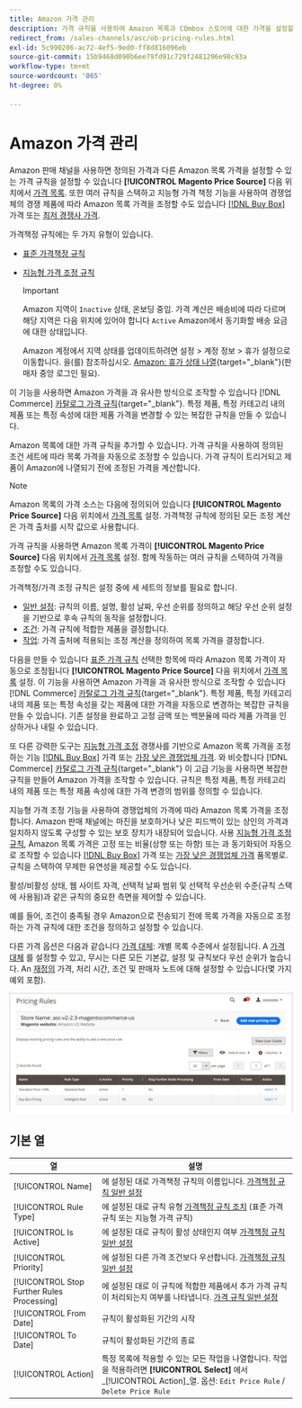 ```yaml
---
title: Amazon 가격 관리
description: 가격 규칙을 사용하여 Amazon 목록과 COmbox 스토어에 대한 가격을 설정할 수 있습니다.
redirect_from: /sales-channels/asc/ob-pricing-rules.html
exl-id: 5c990206-ac72-4ef5-9ed0-ff8d816096eb
source-git-commit: 15b9468d090b6ee79fd91c729f2481296e98c93a
workflow-type: tm+mt
source-wordcount: '865'
ht-degree: 0%

---
```


# Amazon 가격 관리

Amazon 판매 채널을 사용하면 정의된 가격과 다른 Amazon 목록 가격을 설정할 수 있는 가격 규칙을 설정할 수 있습니다 **[!UICONTROL Magento Price Source]** 다음 위치에서 [가격 목록](./listing-price.md). 또한 여러 규칙을 스택하고 지능형 가격 책정 기능을 사용하여 경쟁업체의 경쟁 제품에 따라 Amazon 목록 가격을 조정할 수도 있습니다 [[!DNL Buy Box]](./buy-box-competitor-pricing.md) 가격 또는 [최저 경쟁사 가격](./lowest-competitor-pricing.md).

가격책정 규칙에는 두 가지 유형이 있습니다.

- [표준 가격책정 규칙](./standard-price-rules.md)
- [지능형 가격 조정 규칙](./intelligent-repricing-rules.md)

   >[!IMPORTANT]
   >
   >Amazon 지역이 `Inactive` 상태, 온보딩 중임. 가격 계산은 배송비에 따라 다르며 해당 지역은 다음 위치에 있어야 합니다 `Active` Amazon에서 동기화할 배송 요금에 대한 상태입니다.
   >
   >Amazon 계정에서 지역 상태를 업데이트하려면 설정 > 계정 정보 > 휴가 설정으로 이동합니다. 을(를) 참조하십시오. [Amazon: 휴가 상태 나열](https://sellercentral.amazon.com/gp/help/help.html?itemID=200135620){target=&quot;_blank&quot;}(판매자 중앙 로그인 필요).

이 기능을 사용하면 Amazon 가격을 과 유사한 방식으로 조작할 수 있습니다 [!DNL Commerce] [카탈로그 가격 규칙](https://docs.magento.com/user-guide/catalog/pricing.html){target=&quot;_blank&quot;}. 특정 제품, 특정 카테고리 내의 제품 또는 특정 속성에 대한 제품 가격을 변경할 수 있는 복잡한 규칙을 만들 수 있습니다.

Amazon 목록에 대한 가격 규칙을 추가할 수 있습니다. 가격 규칙을 사용하여 정의된 조건 세트에 따라 목록 가격을 자동으로 조정할 수 있습니다. 가격 규칙이 트리거되고 제품이 Amazon에 나열되기 전에 조정된 가격을 계산합니다.

>[!NOTE]
>
>Amazon 목록의 가격 소스는 다음에 정의되어 있습니다 **[!UICONTROL Magento Price Source]** 다음 위치에서 [가격 목록](./listing-price.md) 설정. 가격책정 규칙에 정의된 모든 조정 계산은 가격 출처를 시작 값으로 사용합니다.

가격 규칙을 사용하면 Amazon 목록 가격이 **[!UICONTROL Magento Price Source]** 다음 위치에서 [가격 목록](./listing-price.md) 설정. 함께 작동하는 여러 규칙을 스택하여 가격을 조정할 수도 있습니다.

가격책정/가격 조정 규칙은 설정 중에 세 세트의 정보를 필요로 합니다.

- [일반 설정](./pricing-rule-general-settings.md): 규칙의 이름, 설명, 활성 날짜, 우선 순위를 정의하고 해당 우선 순위 설정을 기반으로 후속 규칙의 동작을 설정합니다.
- [조건](./pricing-rule-conditions.md): 가격 규칙에 적합한 제품을 결정합니다.
- [작업](./pricing-rule-actions.md): 가격 출처에 적용되는 조정 계산을 정의하여 목록 가격을 결정합니다.

다음을 만들 수 있습니다 [표준 가격 규칙](./standard-price-rules.md) 선택한 항목에 따라 Amazon 목록 가격이 자동으로 조정됩니다 **[!UICONTROL Magento Price Source]** 다음 위치에서 [가격 목록](./listing-price.md) 설정. 이 기능을 사용하면 Amazon 가격을 과 유사한 방식으로 조작할 수 있습니다 [!DNL Commerce] [카탈로그 가격 규칙](https://docs.magento.com/user-guide/marketing/price-rules-catalog.html){target=&quot;_blank&quot;}. 특정 제품, 특정 카테고리 내의 제품 또는 특정 속성을 갖는 제품에 대한 가격을 자동으로 변경하는 복잡한 규칙을 만들 수 있습니다. 기존 설정을 완료하고 고정 금액 또는 백분율에 따라 제품 가격을 인상하거나 내릴 수 있습니다.

또 다른 강력한 도구는 [지능형 가격 조정](./intelligent-repricing-rules.md) 경쟁사를 기반으로 Amazon 목록 가격을 조정하는 기능 [[!DNL Buy Box]](./buy-box-competitor-pricing.md) 가격 또는 [가장 낮은 경쟁업체 가격](./lowest-competitor-pricing.md). 와 비슷합니다 [!DNL Commerce] [카탈로그 가격 규칙](https://docs.magento.com/user-guide/marketing/price-rules-catalog.html){target=&quot;_blank&quot;} 이 고급 기능을 사용하면 복잡한 규칙을 만들어 Amazon 가격을 조작할 수 있습니다. 규칙은 특정 제품, 특정 카테고리 내의 제품 또는 특정 제품 속성에 대한 가격 변경의 범위를 정의할 수 있습니다.

지능형 가격 조정 기능을 사용하여 경쟁업체의 가격에 따라 Amazon 목록 가격을 조정합니다. Amazon 판매 채널에는 마진을 보호하거나 낮은 피드백이 있는 상인의 가격과 일치하지 않도록 구성할 수 있는 보호 장치가 내장되어 있습니다. 사용 [지능형 가격 조정 규칙](./intelligent-repricing-rules.md), Amazon 목록 가격은 고정 또는 비율(상향 또는 하향) 또는 과 동기화되어 자동으로 조작할 수 있습니다 [[!DNL Buy Box]](./buy-box-competitor-pricing.md) 가격 또는 [가장 낮은 경쟁업체 가격](./lowest-competitor-pricing.md) 품목별로. 규칙을 스택하여 무제한 유연성을 제공할 수도 있습니다.

활성/비활성 상태, 웹 사이트 자격, 선택적 날짜 범위 및 선택적 우선순위 수준(규칙 스택에 사용됨)과 같은 규칙의 중요한 측면을 제어할 수 있습니다.

예를 들어, 조건이 충족될 경우 Amazon으로 전송되기 전에 목록 가격을 자동으로 조정하는 가격 규칙에 대한 조건을 정의하고 설정할 수 있습니다.

다른 가격 옵션은 다음과 같습니다 [가격 대체](./overrides.md): 개별 목록 수준에서 설정됩니다. A [가격 대체](./overrides.md) 를 설정할 수 있고, 무시는 다른 모든 기본값, 설정 및 규칙보다 우선 순위가 높습니다. An [재정의](./overrides.md) 가격, 처리 시간, 조건 및 판매자 노트에 대해 설정할 수 있습니다(몇 가지 예외 포함).

![가격 규칙](assets/amazon-pricing-rules.png)

## 기본 열

| 열 | 설명 |
|---|---|
| [!UICONTROL Name] | 에 설정된 대로 가격책정 규칙의 이름입니다. [가격책정 규칙 일반 설정](./pricing-rule-general-settings.md) |
| [!UICONTROL Rule Type] | 에 설정된 대로 규칙 유형 [가격책정 규칙 조치](./pricing-rule-actions.md) (표준 가격 규칙 또는 지능형 가격 규칙) |
| [!UICONTROL Is Active] | 에 설정된 대로 규칙이 활성 상태인지 여부 [가격책정 규칙 일반 설정](./pricing-rule-general-settings.md) |
| [!UICONTROL Priority] | 에 설정된 다른 가격 조건보다 우선합니다. [가격책정 규칙 일반 설정](./pricing-rule-general-settings.md) |
| [!UICONTROL Stop Further Rules Processing] | 에 설정된 대로 이 규칙에 적합한 제품에서 추가 가격 규칙이 처리되는지 여부를 나타냅니다. [가격 규칙 일반 설정](./pricing-rule-general-settings.md) |
| [!UICONTROL From Date] | 규칙이 활성화된 기간의 시작 |
| [!UICONTROL To Date] | 규칙이 활성화된 기간의 종료 |
| [!UICONTROL Action] | 특정 목록에 적용할 수 있는 모든 작업을 나열합니다. 작업을 적용하려면 **[!UICONTROL Select]** 에서 _[!UICONTROL Action]_열. 옵션: `Edit Price Rule` / `Delete Price Rule` |
